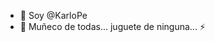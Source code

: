 - 👋 Soy @KarloPe
- 💞️ Muñeco de todas... juguete de ninguna... ⚡
<!---
KarloPe/KarloPe is a ✨ special ✨ repository because its `README.md` (this file) appears on your GitHub profile.
You can click the Preview link to take a look at your changes.
--->
